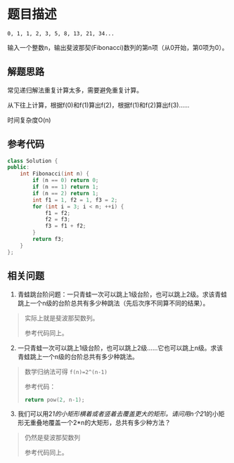 # 题目描述

`0, 1, 1, 2, 3, 5, 8, 13, 21, 34...`

输入一个整数n，输出斐波那契(Fibonacci)数列的第n项（从0开始，第0项为0）。

## 解题思路

常见递归解法重复计算太多，需要避免重复计算。

从下往上计算，根据f(0)和f(1)算出f(2)，根据f(1)和f(2)算出f(3)......

时间复杂度O(n)

## 参考代码

```cpp
class Solution {
public:
    int Fibonacci(int n) {
        if (n == 0) return 0;
        if (n == 1) return 1;
        if (n == 2) return 1;
        int f1 = 1, f2 = 1, f3 = 2;
        for (int i = 3; i < n; ++i) {
            f1 = f2;
            f2 = f3;
            f3 = f1 + f2;
        }
        return f3;
    }
};
```

## 相关问题

1. 青蛙跳台阶问题：一只青蛙一次可以跳上1级台阶，也可以跳上2级。求该青蛙跳上一个n级的台阶总共有多少种跳法（先后次序不同算不同的结果）。

> 实际上就是斐波那契数列。
>
> 参考代码同上。

2. 一只青蛙一次可以跳上1级台阶，也可以跳上2级……它也可以跳上n级。求该青蛙跳上一个n级的台阶总共有多少种跳法。

> 数学归纳法可得 `f(n)=2^(n-1)`
>
> 参考代码：
> ```cpp
> return pow(2, n-1);
> ```

3. 我们可以用2*1的小矩形横着或者竖着去覆盖更大的矩形。请问用n个2*1的小矩形无重叠地覆盖一个2*n的大矩形，总共有多少种方法？

> 仍然是斐波那契数列
>
> 参考代码同上。
